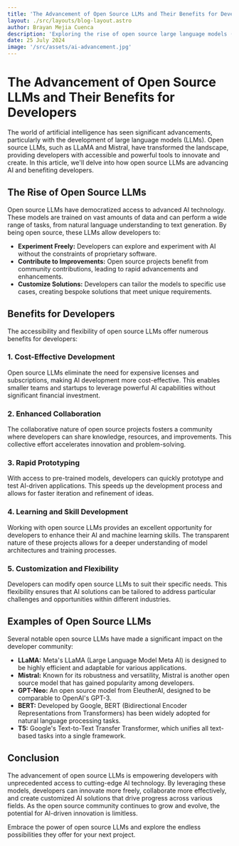 ```yaml
---
title: 'The Advancement of Open Source LLMs and Their Benefits for Developers'
layout: ./src/layouts/blog-layout.astro
author: Brayan Mejia Cuenca
description: 'Exploring the rise of open source large language models (LLMs) and how they are empowering developers with powerful AI capabilities.'
date: 25 July 2024
image: '/src/assets/ai-advancement.jpg'
---
```


# The Advancement of Open Source LLMs and Their Benefits for Developers

The world of artificial intelligence has seen significant advancements, particularly with the development of large language models (LLMs). Open source LLMs, such as LLaMA and Mistral, have transformed the landscape, providing developers with accessible and powerful tools to innovate and create. In this article, we'll delve into how open source LLMs are advancing AI and benefiting developers.

## The Rise of Open Source LLMs

Open source LLMs have democratized access to advanced AI technology. These models are trained on vast amounts of data and can perform a wide range of tasks, from natural language understanding to text generation. By being open source, these LLMs allow developers to:

- **Experiment Freely:** Developers can explore and experiment with AI without the constraints of proprietary software.
- **Contribute to Improvements:** Open source projects benefit from community contributions, leading to rapid advancements and enhancements.
- **Customize Solutions:** Developers can tailor the models to specific use cases, creating bespoke solutions that meet unique requirements.

## Benefits for Developers

The accessibility and flexibility of open source LLMs offer numerous benefits for developers:

### 1. Cost-Effective Development

Open source LLMs eliminate the need for expensive licenses and subscriptions, making AI development more cost-effective. This enables smaller teams and startups to leverage powerful AI capabilities without significant financial investment.

### 2. Enhanced Collaboration

The collaborative nature of open source projects fosters a community where developers can share knowledge, resources, and improvements. This collective effort accelerates innovation and problem-solving.

### 3. Rapid Prototyping

With access to pre-trained models, developers can quickly prototype and test AI-driven applications. This speeds up the development process and allows for faster iteration and refinement of ideas.

### 4. Learning and Skill Development

Working with open source LLMs provides an excellent opportunity for developers to enhance their AI and machine learning skills. The transparent nature of these projects allows for a deeper understanding of model architectures and training processes.

### 5. Customization and Flexibility

Developers can modify open source LLMs to suit their specific needs. This flexibility ensures that AI solutions can be tailored to address particular challenges and opportunities within different industries.

## Examples of Open Source LLMs

Several notable open source LLMs have made a significant impact on the developer community:

- **LLaMA:** Meta's LLaMA (Large Language Model Meta AI) is designed to be highly efficient and adaptable for various applications.
- **Mistral:** Known for its robustness and versatility, Mistral is another open source model that has gained popularity among developers.
- **GPT-Neo:** An open source model from EleutherAI, designed to be comparable to OpenAI's GPT-3.
- **BERT:** Developed by Google, BERT (Bidirectional Encoder Representations from Transformers) has been widely adopted for natural language processing tasks.
- **T5:** Google's Text-to-Text Transfer Transformer, which unifies all text-based tasks into a single framework.

## Conclusion

The advancement of open source LLMs is empowering developers with unprecedented access to cutting-edge AI technology. By leveraging these models, developers can innovate more freely, collaborate more effectively, and create customized AI solutions that drive progress across various fields. As the open source community continues to grow and evolve, the potential for AI-driven innovation is limitless.

Embrace the power of open source LLMs and explore the endless possibilities they offer for your next project.